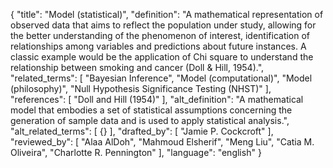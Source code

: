 {
  "title": "Model (statistical)",
  "definition": "A mathematical representation of observed data that aims to reflect the population under study, allowing for the better understanding of the phenomenon of interest, identification of relationships among variables and predictions about future instances. A classic example would be the application of Chi square to understand the relationship between smoking and cancer (Doll & Hill, 1954).",
  "related_terms": [
    "Bayesian Inference",
    "Model (computational)",
    "Model (philosophy)",
    "Null Hypothesis Significance Testing (NHST)"
  ],
  "references": [
    "Doll and Hill (1954)"
  ],
  "alt_definition": "A mathematical model that embodies a set of statistical assumptions concerning the generation of sample data and is used to apply statistical analysis.",
  "alt_related_terms": [
    {}
  ],
  "drafted_by": [
    "Jamie P. Cockcroft"
  ],
  "reviewed_by": [
    "Alaa AlDoh",
    "Mahmoud Elsherif",
    "Meng Liu",
    "Catia M. Oliveira",
    "Charlotte R. Pennington"
  ],
  "language": "english"
}
